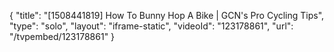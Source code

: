 {
    "title": "[1508441819] How To Bunny Hop A Bike | GCN's Pro Cycling Tips",
    "type": "solo",
    "layout": "iframe-static",
    "videoId": "123178861",
    "url": "\/tvpembed\/123178861"
}